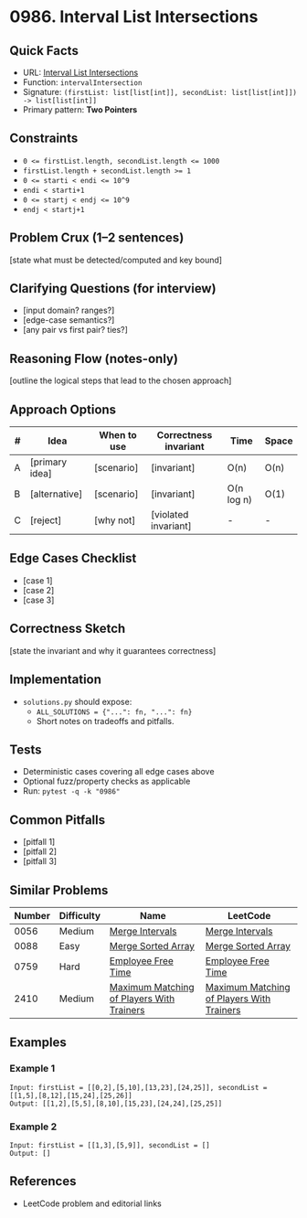 # 0986. Interval List Intersections

## Quick Facts

- URL: [Interval List Intersections](https://leetcode.com/problems/interval-list-intersections/)
- Function: `intervalIntersection`
- Signature: `(firstList: list[list[int]], secondList: list[list[int]])  -> list[list[int]]`
- Primary pattern: **Two Pointers**

## Constraints

- `0 <= firstList.length, secondList.length <= 1000`
- `firstList.length + secondList.length >= 1`
- `0 <= starti < endi <= 10^9`
- `endi < starti+1`
- `0 <= startj < endj <= 10^9`
- `endj < startj+1`

## Problem Crux (1–2 sentences)

[state what must be detected/computed and key bound]

## Clarifying Questions (for interview)

- [input domain? ranges?]
- [edge-case semantics?]
- [any pair vs first pair? ties?]

## Reasoning Flow (notes-only)

[outline the logical steps that lead to the chosen approach]

## Approach Options

| # | Idea | When to use | Correctness invariant | Time | Space |
|---|------|-------------|-----------------------|------|-------|
| A | [primary idea] | [scenario] | [invariant] | O(n) | O(n) |
| B | [alternative] | [scenario] | [invariant] | O(n log n) | O(1) |
| C | [reject] | [why not] | [violated invariant] | - | - |

## Edge Cases Checklist

- [case 1]
- [case 2]
- [case 3]

## Correctness Sketch

[state the invariant and why it guarantees correctness]

## Implementation

- `solutions.py` should expose:
  - `ALL_SOLUTIONS = {"...": fn, "...": fn}`
  - Short notes on tradeoffs and pitfalls.

## Tests

- Deterministic cases covering all edge cases above
- Optional fuzz/property checks as applicable
- Run: `pytest -q -k "0986"`

## Common Pitfalls

- [pitfall 1]
- [pitfall 2]
- [pitfall 3]

## Similar Problems

| Number | Difficulty | Name | LeetCode |
|---|---|---|---|
| 0056 | Medium | [Merge Intervals](../0056-merge-intervals/readme.md) | [Merge Intervals](https://leetcode.com/problems/merge-intervals/) |
| 0088 | Easy | [Merge Sorted Array](../0088-merge-sorted-array/readme.md) | [Merge Sorted Array](https://leetcode.com/problems/merge-sorted-array/) |
| 0759 | Hard | [Employee Free Time](../0759-employee-free-time/readme.md) | [Employee Free Time](https://leetcode.com/problems/employee-free-time/) |
| 2410 | Medium | [Maximum Matching of Players With Trainers](../2410-maximum-matching-of-players-with-trainers/readme.md) | [Maximum Matching of Players With Trainers](https://leetcode.com/problems/maximum-matching-of-players-with-trainers/) |

## Examples

### Example 1

```text
Input: firstList = [[0,2],[5,10],[13,23],[24,25]], secondList = [[1,5],[8,12],[15,24],[25,26]]
Output: [[1,2],[5,5],[8,10],[15,23],[24,24],[25,25]]
```

### Example 2

```text
Input: firstList = [[1,3],[5,9]], secondList = []
Output: []
```

## References

- LeetCode problem and editorial links
